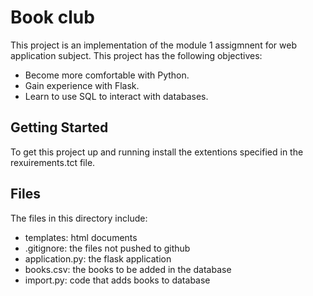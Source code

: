 # Book club

This project is an implementation of the module 1 assigmnent for web application subject. This project has the following objectives:

- Become more comfortable with Python.
- Gain experience with Flask.
- Learn to use SQL to interact with databases.

## Getting Started

To get this project up and running install the extentions specified in the rexuirements.tct file.

## Files

The files in this directory include:

- templates: html documents
- .gitignore: the files not pushed to github
- application.py: the flask application
- books.csv: the books to be added in the database
- import.py: code that adds books to database

